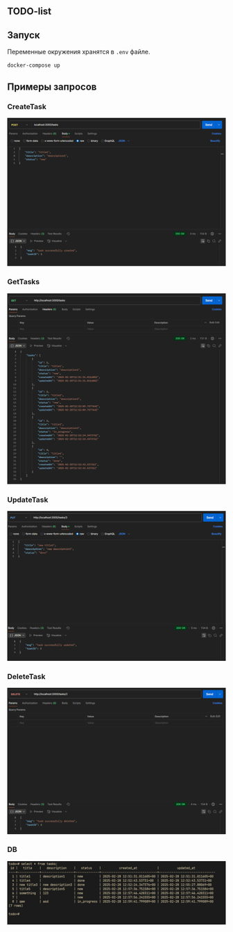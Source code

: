 ## TODO-list

## Запуск

Переменные окружения хранятся в `.env` файле.

```
docker-compose up
```

## Примеры запросов

### CreateTask

![](images/CreateTask.png)

### GetTasks

![](images/GetTasks.png)

### UpdateTask

![](images/UpdateTask.png)

### DeleteTask

![](images/DeleteTask.png)

### DB

![](images/db.png)
